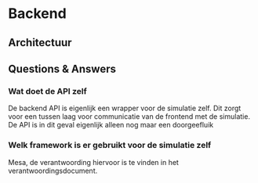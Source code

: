 # Backend

## Architectuur

## Questions & Answers

### Wat doet de API zelf
De backend API is eigenlijk een wrapper voor de simulatie zelf. Dit zorgt voor een tussen laag voor communicatie van de frontend met de simulatie. De API is in dit geval eigenlijk alleen nog maar een doorgeefluik

### Welk framework is er gebruikt voor de simulatie zelf
Mesa, de verantwoording hiervoor is te vinden in het verantwoordingsdocument.
